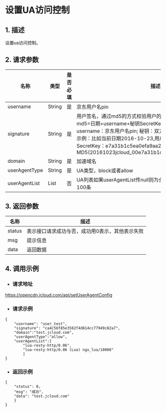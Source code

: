 # **设置UA访问控制**

## **1. 描述**

设置ua访问控制。

## **2. 请求参数**

| **名称**   | **类型** | **是否必填** | **描述**                                                     |
| ---------- | -------- | ------------ | ------------------------------------------------------------ |
| username   | String   | 是           | 京东用户名pin                                                |
| signature  | String   | 是           |用户签名，通过md5的方式校验用户的身份信息，保障信息安全。</br>md5=日期+username+秘钥SecretKey; 日期：格式为 yyyymmdd; username：京东用户名pin; 秘钥：双方约定; </br>示例：比如当前日期2016-10-23,用户pin:jcloud_00,用户秘钥SecretKey：e7a31b1c5ea0efa9aa2f29c6559f7d61,那签名为MD5(20161023jcloud_00e7a31b1c5ea0efa9aa2f29c6559f7d61)|
| domain     | String   | 是           | 加速域名|
|userAgentType| String   | 是           |UA类型，block或者allow |
|userAgentList|List<String> | 否  |UA列表如果userAgentList传null则为全部删除,不能重复，且不能超过100条 |

## **3. 返回参数**

| **名称**   | **描述** | 
| ---------- | -------- |
| status  | 表示接口请求成功与否，成功用0表示，其他表示失败  | 
| msg  | 提示信息 | 
| data | 返回数据| 

## **4. 调用示例**

- ### **请求地址**

https://opencdn.jcloud.com/api/setUserAgentConfig

- ### **请求示例**

```
{
    "username": "user_test",
    "signature": "ca4c56f85e3582f4d814cc77949c82a7",
    "domain":"test.jcloud.com",
    "userAgentType":"allow",
    "userAgentList":[
        "lua-resty-http/0.06",
        "lua-resty-http/0.06 (Lua) ngx_lua/10008"
        ]
}
```

- ### **返回示例**

```
{
    "status": 0,
    "msg": "成功",
    "data": "test.jcloud.com"
    }
}
```
